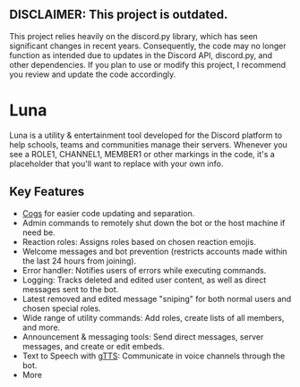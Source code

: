 ## DISCLAIMER: This project is outdated.
This project relies heavily on the discord.py library, which has seen significant changes in recent years. Consequently, the code may no longer function as intended due to updates in the Discord API, discord.py, and other dependencies. If you plan to use or modify this project, I recommend you review and update the code accordingly.

# Luna

Luna is a utility &amp; entertainment tool developed for the Discord platform to help schools, teams and communities manage their servers. 
Whenever you see a ROLE1, CHANNEL1, MEMBER1 or other markings in the code, it's a placeholder that you'll want to replace with your own info. 

## Key Features
- [Cogs](https://discordpy.readthedocs.io/en/stable/ext/commands/cogs.html) for easier code updating and separation.
- Admin commands to remotely shut down the bot or the host machine if need be.
- Reaction roles: Assigns roles based on chosen reaction emojis.
- Welcome messages and bot prevention (restricts accounts made within the last 24 hours from joining).
- Error handler: Notifies users of errors while executing commands.
- Logging: Tracks deleted and edited user content, as well as direct messages sent to the bot.
- Latest removed and edited message "sniping" for both normal users and chosen special roles.
- Wide range of utility commands: Add roles, create lists of all members, and more.
- Announcement & messaging tools: Send direct messages, server messages, and create or edit embeds.
- Text to Speech with [gTTS](https://pypi.org/project/gTTS/): Communicate in voice channels through the bot.
- More
